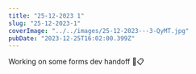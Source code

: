 ```yaml
---
title: "25-12-2023 1"
slug: "25-12-2023-1"
coverImage: "../../images/25-12-2023---3-QyMT.jpg"
pubDate: "2023-12-25T16:02:00.399Z"
---
```


Working on some forms dev handoff 🔨📋
